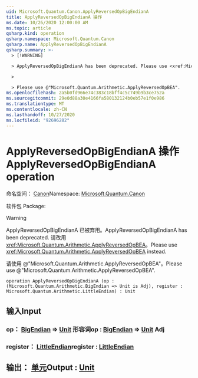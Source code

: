 ```yaml
---
uid: Microsoft.Quantum.Canon.ApplyReversedOpBigEndianA
title: ApplyReversedOpBigEndianA 操作
ms.date: 10/26/2020 12:00:00 AM
ms.topic: article
qsharp.kind: operation
qsharp.namespace: Microsoft.Quantum.Canon
qsharp.name: ApplyReversedOpBigEndianA
qsharp.summary: >-
  > [!WARNING]

  > ApplyReversedOpBigEndianA has been deprecated. Please use <xref:Microsoft.Quantum.Arithmetic.ApplyReversedOpBEA> instead.

  >

  > Please use @"Microsoft.Quantum.Arithmetic.ApplyReversedOpBEA".
ms.openlocfilehash: 2a5b0fd966e74c383c18bff4c5c749b9b3ce752a
ms.sourcegitcommit: 29e0d88a30e4166fa580132124b0eb57e1f0e986
ms.translationtype: MT
ms.contentlocale: zh-CN
ms.lasthandoff: 10/27/2020
ms.locfileid: "92696282"
---
```

# <a name="applyreversedopbigendiana-operation"></a><span data-ttu-id="ee600-102">ApplyReversedOpBigEndianA 操作</span><span class="sxs-lookup"><span data-stu-id="ee600-102">ApplyReversedOpBigEndianA operation</span></span>

<span data-ttu-id="ee600-103">命名空间： [Canon](xref:Microsoft.Quantum.Canon)</span><span class="sxs-lookup"><span data-stu-id="ee600-103">Namespace: [Microsoft.Quantum.Canon](xref:Microsoft.Quantum.Canon)</span></span>

<span data-ttu-id="ee600-104">软件包 [](https://nuget.org/packages/)</span><span class="sxs-lookup"><span data-stu-id="ee600-104">Package: [](https://nuget.org/packages/)</span></span>


> [!WARNING]
> <span data-ttu-id="ee600-105">ApplyReversedOpBigEndianA 已被弃用。</span><span class="sxs-lookup"><span data-stu-id="ee600-105">ApplyReversedOpBigEndianA has been deprecated.</span></span> <span data-ttu-id="ee600-106">请改用 <xref:Microsoft.Quantum.Arithmetic.ApplyReversedOpBEA>。</span><span class="sxs-lookup"><span data-stu-id="ee600-106">Please use <xref:Microsoft.Quantum.Arithmetic.ApplyReversedOpBEA> instead.</span></span>
>
> <span data-ttu-id="ee600-107">请使用 @"Microsoft.Quantum.Arithmetic.ApplyReversedOpBEA"。</span><span class="sxs-lookup"><span data-stu-id="ee600-107">Please use @"Microsoft.Quantum.Arithmetic.ApplyReversedOpBEA".</span></span>



```qsharp
operation ApplyReversedOpBigEndianA (op : (Microsoft.Quantum.Arithmetic.BigEndian => Unit is Adj), register : Microsoft.Quantum.Arithmetic.LittleEndian) : Unit
```


## <a name="input"></a><span data-ttu-id="ee600-108">输入</span><span class="sxs-lookup"><span data-stu-id="ee600-108">Input</span></span>

### <a name="op--bigendian--unit-adj"></a><span data-ttu-id="ee600-109">op： [BigEndian](xref:Microsoft.Quantum.Arithmetic.BigEndian) => [Unit](xref:microsoft.quantum.lang-ref.unit) 形容词</span><span class="sxs-lookup"><span data-stu-id="ee600-109">op : [BigEndian](xref:Microsoft.Quantum.Arithmetic.BigEndian) => [Unit](xref:microsoft.quantum.lang-ref.unit) Adj</span></span>




### <a name="register--littleendian"></a><span data-ttu-id="ee600-110">register： [LittleEndian](xref:Microsoft.Quantum.Arithmetic.LittleEndian)</span><span class="sxs-lookup"><span data-stu-id="ee600-110">register : [LittleEndian](xref:Microsoft.Quantum.Arithmetic.LittleEndian)</span></span>





## <a name="output--unit"></a><span data-ttu-id="ee600-111">输出： [单元](xref:microsoft.quantum.lang-ref.unit)</span><span class="sxs-lookup"><span data-stu-id="ee600-111">Output : [Unit](xref:microsoft.quantum.lang-ref.unit)</span></span>

